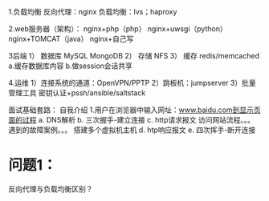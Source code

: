 1.负载均衡
反向代理：nginx
负载均衡：lvs；haproxy

2.web服务器（架构）：
nginx+php（php）
nginx+uwsgi（python）
nginx+TOMCAT（java）
nginx+自己写

3后端
1） 数据库
MySQL
MongoDB
2） 存储
NFS
3） 缓存
redis/memcached
a.缓存数据库内容
b.做session会话共享

4.运维
1）连接系统的通道：OpenVPN/PPTP
2）跳板机：jumpserver
3）批量管理工具
密钥认证+pssh/ansible/saltstack


面试基础套路：
自我介绍
1.用户在浏览器中输入网址：www.baidu.com到显示页面的过程
a. DNS解析
b. 三次握手-建立连接
c. http请求报文
访问网站流程。。。
遇到的故障案例。。。
	搭建多个虚拟机主机
d. htp响应报文
e. 四次挥手-断开连接

# 问题1：

反向代理与负载均衡区别？


